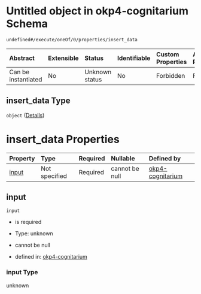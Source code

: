 # Untitled object in okp4-cognitarium Schema

```txt
undefined#/execute/oneOf/0/properties/insert_data
```

| Abstract            | Extensible | Status         | Identifiable | Custom Properties | Additional Properties | Access Restrictions | Defined In                                                                     |
| :------------------ | :--------- | :------------- | :----------- | :---------------- | :-------------------- | :------------------ | :----------------------------------------------------------------------------- |
| Can be instantiated | No         | Unknown status | No           | Forbidden         | Forbidden             | none                | [okp4-cognitarium.json\*](schema/okp4-cognitarium.json "open original schema") |

## insert\_data Type

`object` ([Details](okp4-cognitarium-executemsg-oneof-insertdata-properties-insert_data.md))

# insert\_data Properties

| Property        | Type          | Required | Nullable       | Defined by                                                                                                                                                                       |
| :-------------- | :------------ | :------- | :------------- | :------------------------------------------------------------------------------------------------------------------------------------------------------------------------------- |
| [input](#input) | Not specified | Required | cannot be null | [okp4-cognitarium](okp4-cognitarium-executemsg-oneof-insertdata-properties-insert_data-properties-input.md "undefined#/execute/oneOf/0/properties/insert_data/properties/input") |

## input

`input`

* is required

* Type: unknown

* cannot be null

* defined in: [okp4-cognitarium](okp4-cognitarium-executemsg-oneof-insertdata-properties-insert_data-properties-input.md "undefined#/execute/oneOf/0/properties/insert_data/properties/input")

### input Type

unknown
